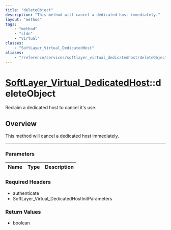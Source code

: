 ```yaml
---
title: "deleteObject"
description: "This method will cancel a dedicated host immediately."
layout: "method"
tags:
    - "method"
    - "sldn"
    - "Virtual"
classes:
    - "SoftLayer_Virtual_DedicatedHost"
aliases:
    - "/reference/services/softlayer_virtual_dedicatedhost/deleteObject"
---
```

# [SoftLayer_Virtual_DedicatedHost](/reference/services/SoftLayer_Virtual_DedicatedHost)::deleteObject

Reclaim a dedicated host to cancel it's use. 


## Overview 
This method will cancel a dedicated host immediately. 

-----

### Parameters 
|Name | Type | Description |
| --- | --- | --- |


### Required Headers
* authenticate
* SoftLayer_Virtual_DedicatedHostInitParameters


### Return Values
* boolean





